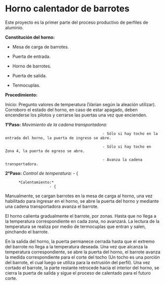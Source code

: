 # Horno calentador de barrotes
Este proyecto es la primer parte del proceso productivo de perfiles de aluminio.

__Constitución del horno:__

- Mesa de carga de barrotes.

- Puerta de entrada.

- Horno de barrotes.

- Puerta de salida.

- Termocuplas.

__Procedimiento:__ 

Inicio: Pregunto valores de temperatura (Varían según la aleación utilizar). Corroboro el estado del horno, en caso de estar apagado, deben encenderse los pilotos y cerrarse las puertas una vez que encienden.

__1°Paso:__ *Movimiento de la cadena transportadora:* 

                                                - Sólo si hay tocho en la entrada del horno, la puerta de ingreso se abre. 
                                                
                                                - Sólo si hay tocho en Zona 4, la puerta de egreso se abre. 
                                                
                                                - Avanza la cadena transportadora.

__2°Paso:__ *Control de temperatura:* 
                        - {
                        
          *Calentamiento:*
                        - {
                        
Manualmente, se cargan barrotes en la mesa de carga al horno, una vez habilitado para ingresar en el horno, se abre la puerta del horno y mediante una cadena transportadora avanza el barrote.

El horno calienta gradualmente el barrote, por zonas. Hasta que no llega a la temperatura correspondiente en cada zona, no avanzará. La lectura de la temperatura se realiza por medio de termocuplas que entran y salen, pinchando el barrote. 

En la salida del horno, la puerta permanece cerrada hasta que el extremo del barrote no llega a la temperatura deseada. Una vez que alcanza la temperatura correspondiente, se abre la puerta del horno, el barrote avanza la medida correspondiente para el corte del tocho (Un tocho es una porción del barrote, el cual luego se utiliza para la extrusión del perfil). Una vez cortado el barrote, la parte restante retrocede hacia el interior del horno, se cierra la puerta de salida y sigue el proceso de calentado para el futuro corte.
